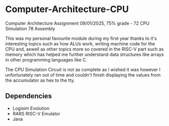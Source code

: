 # Computer-Architecture-CPU
Computer Architecture Assignment 09/01/2025, 75% grade - 72 CPU Simulation 78 Assembly

This was my personal favourite module during my first year thanks to it's interesting topics such as how ALUs work, writing machine code for the CPU and, aswell as other topics more so covered in the RISC-V part such as memory which has helped me further understand data structures like arrays in other programming languages like C.

The CPU Simulation Circuit is not as complete as I wished it was however I unfortunately ran out of time and couldn't finish displaying the values from the accumulator as hex to the tty.

## Dependencies
- Logisim Evolution
- RARS RISC-V Emulator
- Java
